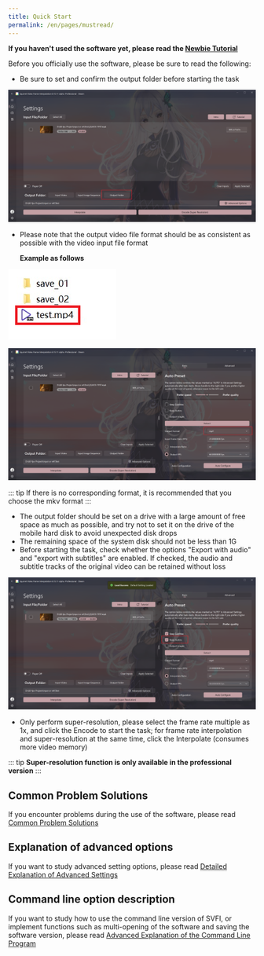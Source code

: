 ```yaml
---
title: Quick Start
permalink: /en/pages/mustread/
---
```


**If you haven't used the software yet, please read the [Newbie Tutorial](/en/pages/svfi-quick-start/)**

Before you officially use the software, please be sure to read the following:

- Be sure to set and confirm the output folder before starting the task

![](/Statics/en/UserGuide/set-output-folder.png)

- Please note that the output video file format should be as consistent as possible with the video input file format
  
   **Example as follows**

![](/Statics/en/UserGuide/input-video-example.png)

![](/Statics/en/UserGuide/set-output-extension.png)

::: tip
If there is no corresponding format, it is recommended that you choose the mkv format
:::
- The output folder should be set on a drive with a large amount of free space as much as possible, and try not to set it on the drive of the mobile hard disk to avoid unexpected disk drops
- The remaining space of the system disk should not be less than 1G
- Before starting the task, check whether the options "Export with audio" and "export with subtitles" are enabled. If checked, the audio and subtitle tracks of the original video can be retained without loss

![](/Statics/en/UserGuide/keep-audios.png)

- Only perform super-resolution, please select the frame rate multiple as 1x, and click the Encode to start the task; for frame rate interpolation and super-resolution at the same time, click the Interpolate (consumes more video memory)

::: tip
**Super-resolution function is only available in the professional version**
:::

## Common Problem Solutions

If you encounter problems during the use of the software, please read [Common Problem Solutions](/en/pages/QA/)

## Explanation of advanced options

If you want to study advanced setting options, please read [Detailed Explanation of Advanced Settings](/en/pages/advanced-settings/)

## Command line option description

If you want to study how to use the command line version of SVFI, or implement functions such as multi-opening of the software and saving the software version, please read [Advanced Explanation of the Command Line Program](/en/pages/svfi-cli/)
